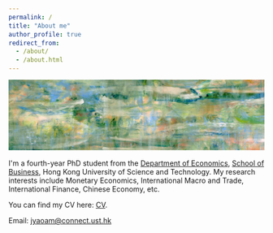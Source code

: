 ```yaml
---
permalink: /
title: "About me"
author_profile: true
redirect_from: 
  - /about/
  - /about.html
---
```


![image description](../images/Kindred-Spirits-I_24x102.jpg)

I'm a fourth-year PhD student from the [Department of Economics](https://econ.hkust.edu.hk/homepage), [School of Business](https://bm.hkust.edu.hk/), Hong Kong University of Science and Technology. My research interests include Monetary Economics, International Macro and Trade, International Finance, Chinese Economy, etc.

You can find my CV here: [CV](https://www.dropbox.com/scl/fi/4fkebc98c7168xb4g5mpn/CV_Jingbo.pdf?rlkey=cbj5ylgbpilot96zgivdpfx28&st=g7yoc7s8&dl=0).

Email: jyaoam@connect.ust.hk



